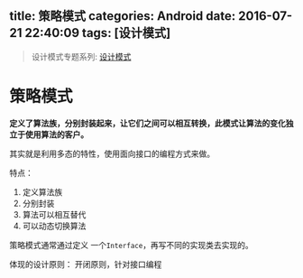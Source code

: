 title: 策略模式
categories: Android
date: 2016-07-21 22:40:09
tags: [设计模式]
---

> 设计模式专题系列: [设计模式](http://yifeiyuan.me/2016/07/20/design-patterns/)

# 策略模式

**定义了算法族，分别封装起来，让它们之间可以相互转换，此模式让算法的变化独立于使用算法的客户。**  

其实就是利用多态的特性，使用面向接口的编程方式来做。  

<!-- more -->

特点：  

1. 定义算法族
2. 分别封装
3. 算法可以相互替代
4. 可以动态切换算法

策略模式通常通过定义 一个`Interface`，再写不同的实现类去实现的。  

体现的设计原则： 开闭原则，针对接口编程  